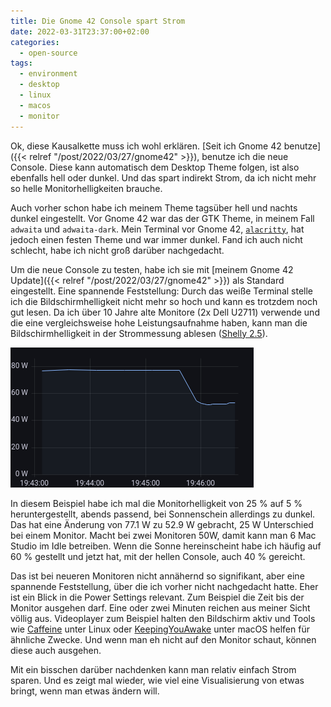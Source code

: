 ```yaml
---
title: Die Gnome 42 Console spart Strom
date: 2022-03-31T23:37:00+02:00
categories:
  - open-source
tags:
  - environment
  - desktop
  - linux
  - macos
  - monitor
---
```


Ok, diese Kausalkette muss ich wohl erklären.
[Seit ich Gnome 42 benutze]({{< relref "/post/2022/03/27/gnome42" >}}), benutze ich die neue Console.
Diese kann automatisch dem Desktop Theme folgen, ist also ebenfalls hell oder dunkel.
Und das spart indirekt Strom, da ich nicht mehr so helle Monitorhelligkeiten brauche.

<!--more-->

Auch vorher schon habe ich meinem Theme tagsüber hell und nachts dunkel eingestellt.
Vor Gnome 42 war das der GTK Theme, in meinem Fall `adwaita` und `adwaita-dark`.
Mein Terminal vor Gnome 42, [`alacritty`](https://github.com/alacritty/alacritty), hat jedoch einen festen Theme und war immer dunkel.
Fand ich auch nicht schlecht, habe ich nicht groß darüber nachgedacht.

Um die neue Console zu testen, habe ich sie mit [meinem Gnome 42 Update]({{< relref "/post/2022/03/27/gnome42" >}}) als Standard eingestellt.
Eine spannende Feststellung: Durch das weiße Terminal stelle ich die Bildschirmhelligkeit nicht mehr so hoch und kann es trotzdem noch gut lesen.
Da ich über 10 Jahre alte Monitore (2x Dell U2711) verwende und die eine vergleichsweise hohe Leistungsaufnahme haben, kann man die Bildschirmhelligkeit in der Strommessung ablesen ([Shelly 2.5](https://shelly.cloud/products/shelly-25-smart-home-automation-relay/)).

![Graph welcher den Stromverbrauch vom Monitor anzeigt](monitor.png)

In diesem Beispiel habe ich mal die Monitorhelligkeit von 25 % auf 5 % heruntergestellt, abends passend, bei Sonnenschein allerdings zu dunkel.
Das hat eine Änderung von 77.1 W zu 52.9 W gebracht, 25 W Unterschied bei einem Monitor.
Macht bei zwei Monitoren 50W, damit kann man 6 Mac Studio im Idle betreiben.
Wenn die Sonne hereinscheint habe ich häufig auf 60 % gestellt und jetzt hat, mit der hellen Console, auch 40 % gereicht.

Das ist bei neueren Monitoren nicht annähernd so signifikant, aber eine spannende Feststellung, über die ich vorher nicht nachgedacht hatte.
Eher ist ein Blick in die Power Settings relevant.
Zum Beispiel die Zeit bis der Monitor ausgehen darf.
Eine oder zwei Minuten reichen aus meiner Sicht völlig aus.
Videoplayer zum Beispiel halten den Bildschirm aktiv und Tools wie [Caffeine](https://github.com/eonpatapon/gnome-shell-extension-caffeine) unter Linux oder [KeepingYouAwake](https://keepingyouawake.app/) unter macOS helfen für ähnliche Zwecke.
Und wenn man eh nicht auf den Monitor schaut, können diese auch ausgehen.

Mit ein bisschen darüber nachdenken kann man relativ einfach Strom sparen.
Und es zeigt mal wieder, wie viel eine Visualisierung von etwas bringt, wenn man etwas ändern will.
